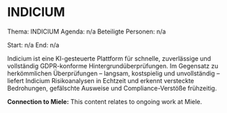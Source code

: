 # INDICIUM
Thema: INDICIUM
Agenda: n/a
Beteiligte Personen: n/a

Start: n/a
End: n/a

Indicium ist eine KI-gesteuerte Plattform für schnelle, zuverlässige und vollständig GDPR-konforme Hintergrundüberprüfungen. Im Gegensatz zu herkömmlichen Überprüfungen – langsam, kostspielig und unvollständig – liefert Indicium Risikoanalysen in Echtzeit und erkennt versteckte Bedrohungen, gefälschte Ausweise und Compliance-Verstöße frühzeitig.

**Connection to Miele:** This content relates to ongoing work at Miele.
